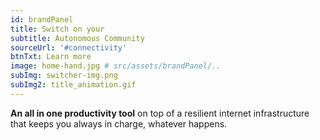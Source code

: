 ```yaml
---
id: brandPanel
title: Switch on your
subtitle: Autonomous Community
sourceUrl: '#connectivity'
btnTxt: Learn more
image: home-hand.jpg # src/assets/brandPanel/..
subImg: switcher-img.png
subImg2: title_animation.gif
---
```


**An all in one productivity tool** on top of
a resilient internet infrastructure that keeps
you always in charge, whatever happens.
